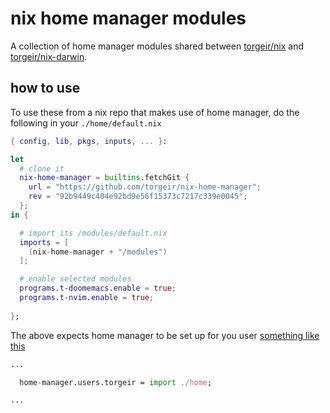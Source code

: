 # nix home manager modules

A collection of home manager modules shared between [torgeir/nix](https://github.com/torgeir/nix) and [torgeir/nix-darwin](https://github.com/torgeir/nix-darwin).

## how to use

To use these from a nix repo that makes use of home manager, do the following in your `./home/default.nix`

```nix
{ config, lib, pkgs, inputs, ... }:

let
  # clone it
  nix-home-manager = builtins.fetchGit {
    url = "https://github.com/torgeir/nix-home-manager";
    rev = "92b9449c404e92bd9e56f15373c7217c339e0045";
  };
in {

  # import its /modules/default.nix
  imports = [
    (nix-home-manager + "/modules")
  ];

  # enable selected modules
  programs.t-doomemacs.enable = true;
  programs.t-nvim.enable = true;
  
};
```

The above expects home manager to be set up for you user [something like this](https://github.com/torgeir/nix/blob/39f138b064670dc358a2c3b597549f0c5736afcd/flake.nix#L62)

``` nix
...

  home-manager.users.torgeir = import ./home;

...
```
